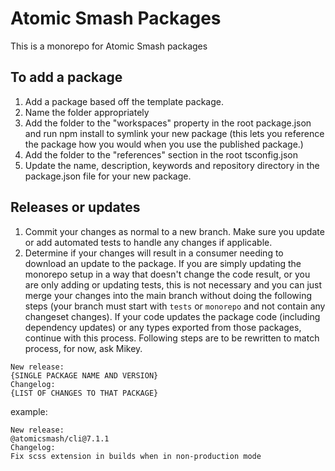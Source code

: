# Atomic Smash Packages

This is a monorepo for Atomic Smash packages

## To add a package

1. Add a package based off the template package.
2. Name the folder appropriately
3. Add the folder to the "workspaces" property in the root package.json and run npm install to symlink your new package (this lets you reference the package how you would when you use the published package.)
4. Add the folder to the "references" section in the root tsconfig.json
5. Update the name, description, keywords and repository directory in the package.json file for your new package.

## Releases or updates

1. Commit your changes as normal to a new branch. Make sure you update or add automated tests to handle any changes if applicable.
2. Determine if your changes will result in a consumer needing to download an update to the package. If you are simply updating the monorepo setup in a way that doesn't change the code result, or you are only adding or updating tests, this is not necessary and you can just merge your changes into the main branch without doing the following steps (your branch must start with `tests` or `monorepo` and not contain any changeset changes). If your code updates the package code (including dependency updates) or any types exported from those packages, continue with this process.
   Following steps are to be rewritten to match process, for now, ask Mikey.

```
New release:
{SINGLE PACKAGE NAME AND VERSION}
Changelog:
{LIST OF CHANGES TO THAT PACKAGE}
```

example:

```
New release:
@atomicsmash/cli@7.1.1
Changelog:
Fix scss extension in builds when in non-production mode
```
